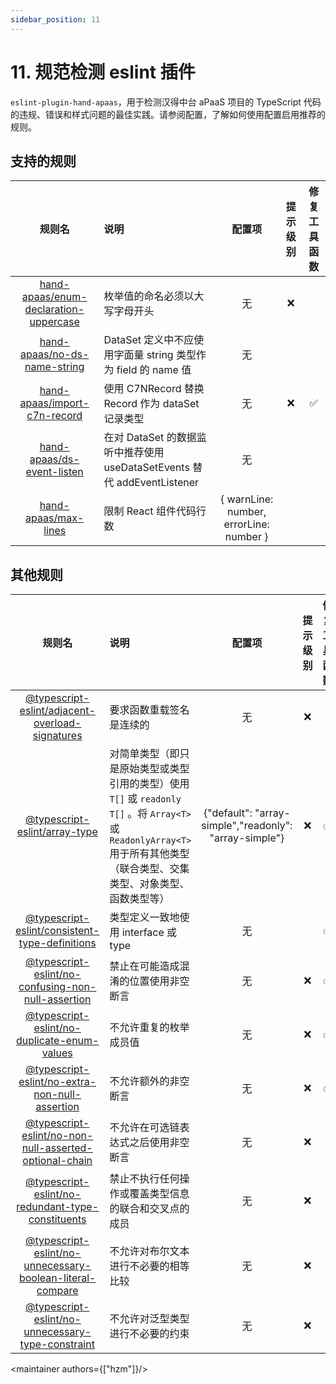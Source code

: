 ```yaml
---
sidebar_position: 11
---
```


# 11. 规范检测 eslint 插件

`eslint-plugin-hand-apaas`，用于检测汉得中台 aPaaS 项目的 TypeScript 代码的违规、错误和样式问题的最佳实践。请参阅配置，了解如何使用配置启用推荐的规则。

## 支持的规则


|                                        规则名                                        | 说明                                                         |                   配置项                   |  提示级别   | 修复工具函数 |
|:---------------------------------------------------------------------------------:|:-----------------------------------------------------------|:---------------------------------------:|:-------:|:------:|
| [hand-apaas/enum-declaration-uppercase](./eslint/11.1.enum-declaration-uppercase) | 枚举值的命名必须以大写字母开头                                            |                    无                    |    ❌    |        |
|          [hand-apaas/no-ds-name-string](./eslint/11.2.no-ds-name-string)          | DataSet 定义中不应使用字面量 string 类型作为 field 的 name 值              |                    无                    | <warn/> |        |
|          [hand-apaas/import-c7n-record](./eslint/11.3.import-c7n-record)          | 使用 C7NRecord 替换 Record 作为 dataSet 记录类型                     |                    无                    |    ❌    |   ✅    |
|            [hand-apaas/ds-event-listen](./eslint/11.4.ds-event-listen)            | 在对 DataSet 的数据监听中推荐使用 useDataSetEvents 替代 addEventListener |                    无                    | <warn/> |        |
|               [hand-apaas/max-lines](./eslint/11.5.max-lines)               | 限制 React 组件代码行数                                            | { warnLine: number, errorLine: number } | <warn/> |        |

## 其他规则


|                                                                  规则名                                                                   | 说明                                                                                                                |                                      配置项                                      |  提示级别   | 修复工具函数 |
|:--------------------------------------------------------------------------------------------------------------------------------------:|:------------------------------------------------------------------------------------------------------------------|:-----------------------------------------------------------------------------:|:-------:|:------:|
|           [@typescript-eslint/adjacent-overload-signatures](https://typescript-eslint.io/rules/adjacent-overload-signatures)           | 要求函数重载签名是连续的                                                                                                      |                                       无                                       |    ❌    |        |
|                             [@typescript-eslint/array-type](https://typescript-eslint.io/rules/array-type)                             | 对简单类型（即只是原始类型或类型引用的类型）使用 `T[]` 或 `readonly T[]` 。将 `Array<T>` 或 `ReadonlyArray<T>` 用于所有其他类型（联合类型、交集类型、对象类型、函数类型等） |            {"default": "array-simple","readonly": "array-simple"}             |    ❌    |   ✅    |
|            [@typescript-eslint/consistent-type-definitions](https://typescript-eslint.io/rules/consistent-type-definitions)            | 类型定义一致地使用 interface 或 type                                                                                        |                                       无                                       | <warn/> |   ✅    |
|        [@typescript-eslint/no-confusing-non-null-assertion](https://typescript-eslint.io/rules/no-confusing-non-null-assertion)        | 禁止在可能造成混淆的位置使用非空断言                                                                                                |                                       无                                       |    ❌    |   ✅    |
|           [@typescript-eslint/no-duplicate-enum-values](https://typescript-eslint.io/rules/no-confusing-non-null-assertion)            | 不允许重复的枚举成员值                                                                                                       |                                       无                                       |    ❌    |   ✅    |
|            [@typescript-eslint/no-extra-non-null-assertion](https://typescript-eslint.io/rules/no-extra-non-null-assertion)            | 不允许额外的非空断言                                                                                                        |                                       无                                       |    ❌    |   ✅    |
|    [@typescript-eslint/no-non-null-asserted-optional-chain](https://typescript-eslint.io/rules/no-non-null-asserted-optional-chain)    | 不允许在可选链表达式之后使用非空断言                                                                                                |                                       无                                       |    ❌    |        |
|         [@typescript-eslint/no-redundant-type-constituents](https://typescript-eslint.io/rules/no-redundant-type-constituents)         | 禁止不执行任何操作或覆盖类型信息的联合和交叉点的成员                                                                                        |                                       无                                       |    ❌    |        |
| [@typescript-eslint/no-unnecessary-boolean-literal-compare](https://typescript-eslint.io/rules/no-unnecessary-boolean-literal-compare) | 不允许对布尔文本进行不必要的相等比较                                                                                                |                                       无                                       |    ❌    |        |
|         [@typescript-eslint/no-unnecessary-type-constraint](https://typescript-eslint.io/rules/no-unnecessary-type-constraint)         | 不允许对泛型类型进行不必要的约束                                                                                                  |                                       无                                       |    ❌    |        |

<maintainer authors={["hzm"]}/>
